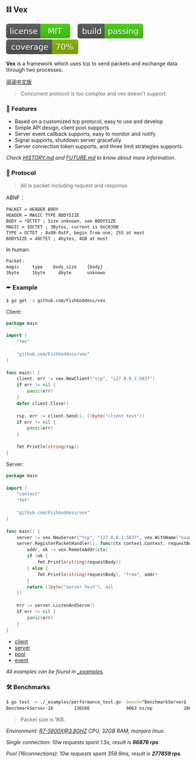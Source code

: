 ## ⛓ Vex

[![License](./_icons/license.svg)](https://opensource.org/licenses/MIT)
[![Build](./_icons/build.svg)](./_icons/build.svg)
[![Coverage](./_icons/coverage.svg)](./_icons/coverage.svg)

**Vex** is a framework which uses tcp to send packets and exchange data through two processes.

[阅读中文版](./README.md)

> Concurrent protocol is too complex and vex doesn't support.

### 🥇 Features

* Based on a customized tcp protocol, easy to use and develop
* Simple API design, client pool supports
* Server event callback supports, easy to monitor and notify
* Signal supports, shutdown server gracefully
* Server connection token supports, and three limit strategies supports.

_Check [HISTORY.md](./HISTORY.md) and [FUTURE.md](./FUTURE.md) to know about more information._

### 📃 Protocol

> All is packet including request and response.

ABNF：

```abnf
PACKET = HEADER BODY
HEADER = MAGIC TYPE BODYSIZE
BODY = *OCTET ; Size unknown, see BODYSIZE
MAGIC = 3OCTET ; 3Bytes, current is 0xC638B
TYPE = OCTET ; 0x00-0xFF, begin from one, 255 at most
BODYSIZE = 4OCTET ; 4bytes, 4GB at most
```

In human:

```
Packet:
magic     type    body_size    {body}
3byte     1byte     4byte      unknown
```

### ✒ Example

```bash
$ go get -u github.com/FishGoddess/vex
```

Client:

```go
package main

import (
	"fmt"

	"github.com/FishGoddess/vex"
)

func main() {
	client, err := vex.NewClient("tcp", "127.0.0.1:5837")
	if err != nil {
		panic(err)
	}
	defer client.Close()

	rsp, err := client.Send(1, []byte("client test"))
	if err != nil {
		panic(err)
	}

	fmt.Println(string(rsp))
}
```

Server:

```go
package main

import (
	"context"
	"fmt"

	"github.com/FishGoddess/vex"
)

func main() {
	server := vex.NewServer("tcp", "127.0.0.1:5837", vex.WithName("example"))
	server.RegisterPacketHandler(1, func(ctx context.Context, requestBody []byte) (responseBody []byte, err error) {
		addr, ok := vex.RemoteAddr(ctx)
		if !ok {
			fmt.Println(string(requestBody))
		} else {
			fmt.Println(string(requestBody), "from", addr)
		}
		return []byte("server test"), nil
	})

	err := server.ListenAndServe()
	if err != nil {
		panic(err)
	}
}
```

* [client](./_examples/client.go)
* [server](./_examples/server.go)
* [pool](./_examples/pool.go)
* [event](./_examples/event.go)

_All examples can be found in [_examples](./_examples)._

### 🛠 Benchmarks

```bash
$ go test -v ./_examples/performance_test.go -bench=^BenchmarkServer$ -benchtime=1s
BenchmarkServer-16        136586              9063 ns/op            2080 B/op          6 allocs/op
```

> Packet size is 1KB.

_Environment: R7-5800X@3.8GHZ CPU, 32GB RAM, manjaro linux._

_Single connection: 10w requests spent 1.5s, result is **66876 rps**._

_Pool (16connections): 10w requests spent 359.9ms, result is **277859 rps**._
